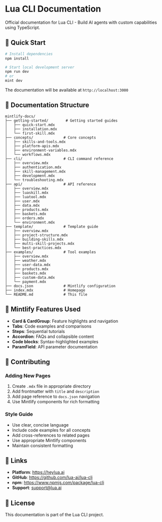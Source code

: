 # Lua CLI Documentation

Official documentation for Lua CLI - Build AI agents with custom capabilities using TypeScript.

## 🚀 Quick Start

```bash
# Install dependencies
npm install

# Start local development server
npm run dev
# or
mint dev
```

The documentation will be available at `http://localhost:3000`

## 📁 Documentation Structure

```
mintlify-docs/
├── getting-started/        # Getting started guides
│   ├── quick-start.mdx
│   ├── installation.mdx
│   └── first-skill.mdx
├── concepts/              # Core concepts
│   ├── skills-and-tools.mdx
│   ├── platform-apis.mdx
│   ├── environment-variables.mdx
│   └── workflows.mdx
├── cli/                   # CLI command reference
│   ├── overview.mdx
│   ├── authentication.mdx
│   ├── skill-management.mdx
│   ├── development.mdx
│   └── troubleshooting.mdx
├── api/                   # API reference
│   ├── overview.mdx
│   ├── luaskill.mdx
│   ├── luatool.mdx
│   ├── user.mdx
│   ├── data.mdx
│   ├── products.mdx
│   ├── baskets.mdx
│   ├── orders.mdx
│   └── environment.mdx
├── template/              # Template guide
│   ├── overview.mdx
│   ├── project-structure.mdx
│   ├── building-skills.mdx
│   ├── multi-skill-projects.mdx
│   └── best-practices.mdx
├── examples/              # Tool examples
│   ├── overview.mdx
│   ├── weather.mdx
│   ├── user-data.mdx
│   ├── products.mdx
│   ├── baskets.mdx
│   ├── custom-data.mdx
│   └── payment.mdx
├── docs.json              # Mintlify configuration
├── index.mdx              # Homepage
└── README.md              # This file
```

## 🎨 Mintlify Features Used

- **Card & CardGroup**: Feature highlights and navigation
- **Tabs**: Code examples and comparisons
- **Steps**: Sequential tutorials
- **Accordion**: FAQs and collapsible content
- **Code blocks**: Syntax-highlighted examples
- **ParamField**: API parameter documentation

## 📝 Contributing

### Adding New Pages

1. Create `.mdx` file in appropriate directory
2. Add frontmatter with `title` and `description`
3. Add page reference to `docs.json` navigation
4. Use Mintlify components for rich formatting

### Style Guide

- Use clear, concise language
- Include code examples for all concepts
- Add cross-references to related pages
- Use appropriate Mintlify components
- Maintain consistent formatting

## 🔗 Links

- **Platform**: https://heylua.ai
- **GitHub**: https://github.com/lua-ai/lua-cli
- **npm**: https://www.npmjs.com/package/lua-cli
- **Support**: support@lua.ai

## 📄 License

This documentation is part of the Lua CLI project.
